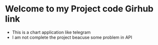 # Welcome to my Project code  Girhub link
- This is a chart application like telegram 
- I  am not complete the project beacuse some problem in API 
 